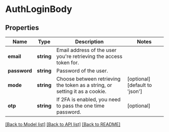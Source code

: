 # AuthLoginBody

## Properties
Name | Type | Description | Notes
------------ | ------------- | ------------- | -------------
**email** | **string** | Email address of the user you&#x27;re retrieving the access token for. | 
**password** | **string** | Password of the user. | 
**mode** | **string** | Choose between retrieving the token as a string, or setting it as a cookie. | [optional] [default to 'json']
**otp** | **string** | If 2FA is enabled, you need to pass the one time password. | [optional] 

[[Back to Model list]](../../README.md#documentation-for-models) [[Back to API list]](../../README.md#documentation-for-api-endpoints) [[Back to README]](../../README.md)

